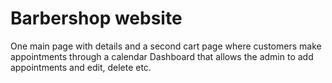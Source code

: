 # Barbershop website
One main page with details and a second cart page where customers make appointments through a calendar
Dashboard that allows the admin to add appointments and edit, delete etc.
